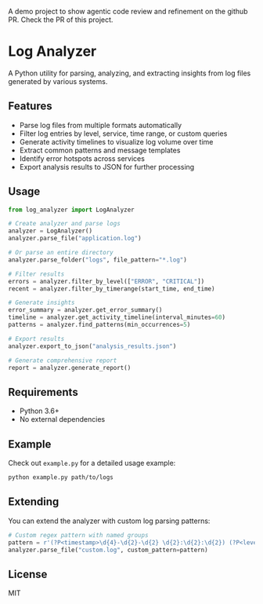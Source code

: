 A demo project to show agentic code review and refinement on the github PR. Check the PR of this project.

# Log Analyzer

A Python utility for parsing, analyzing, and extracting insights from log files generated by various systems.

## Features

- Parse log files from multiple formats automatically
- Filter log entries by level, service, time range, or custom queries
- Generate activity timelines to visualize log volume over time
- Extract common patterns and message templates
- Identify error hotspots across services
- Export analysis results to JSON for further processing

## Usage

```python
from log_analyzer import LogAnalyzer

# Create analyzer and parse logs
analyzer = LogAnalyzer()
analyzer.parse_file("application.log")

# Or parse an entire directory
analyzer.parse_folder("logs", file_pattern="*.log")

# Filter results
errors = analyzer.filter_by_level(["ERROR", "CRITICAL"])
recent = analyzer.filter_by_timerange(start_time, end_time)

# Generate insights
error_summary = analyzer.get_error_summary()
timeline = analyzer.get_activity_timeline(interval_minutes=60)
patterns = analyzer.find_patterns(min_occurrences=5)

# Export results
analyzer.export_to_json("analysis_results.json")

# Generate comprehensive report
report = analyzer.generate_report()
```

## Requirements

- Python 3.6+
- No external dependencies

## Example

Check out `example.py` for a detailed usage example:

```bash
python example.py path/to/logs
```

## Extending

You can extend the analyzer with custom log parsing patterns:

```python
# Custom regex pattern with named groups
pattern = r'(?P<timestamp>\d{4}-\d{2}-\d{2} \d{2}:\d{2}:\d{2}) (?P<level>\w+) \[(?P<service>\w+)\] (?P<message>.*)'
analyzer.parse_file("custom.log", custom_pattern=pattern)
```

## License

MIT 
